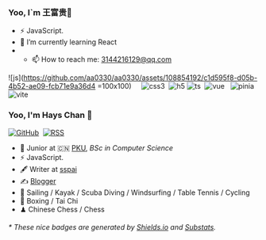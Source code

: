 ### Yoo, I`m 王富贵👋 

- ⚡ JavaScript.
- 🌱 I’m currently learning React 
- - 📫 How to reach me: 3144216129@qq.com 

![js](https://github.com/aa0330/aa0330/assets/108854192/c1d595f8-d05b-4b52-ae09-fcb71e9a36d4 =100x100)    
![css3](https://github.com/aa0330/aa0330/assets/108854192/0ac91304-1eac-43ea-895b-cd0f381de5ef) 
![h5](https://github.com/aa0330/aa0330/assets/108854192/802bd5d8-a266-45cb-89aa-9fd31d8dac8f)
![ts](https://github.com/aa0330/aa0330/assets/108854192/479c1729-9910-4a8a-9d17-3d23aaabb47f) 
![vue](https://github.com/aa0330/aa0330/assets/108854192/ff4db5f1-0fd0-4877-9b1c-94e8ce9f76ca)  
![pinia](https://github.com/aa0330/aa0330/assets/108854192/f71214a4-298a-485f-87f4-3e26f55296e0)
![vite](https://github.com/aa0330/aa0330/assets/108854192/efc95fed-72c8-41f7-9a01-3f42df253276) 

<!--
**aa0330/aa0330** is a ✨ _special_ ✨ repository because its `README.md` (this file) appears on your GitHub profile.

Here are some ideas to get you started: 

- 🔭 I’m currently working on ... 
- 🌱 I’m currently learning ...
- 👯 I’m looking to collaborate on ... 
- 🤔 I’m looking for help with ... 
- 💬 Ask me about ... 
- 📫 How to reach me: ...  
- 😄 Pronouns: ... 
- ⚡ Fun fact: ...
-->
### Yoo, I'm Hays Chan 👋

[![GitHub](https://img.shields.io/badge/dynamic/json?logo=github&label=GitHub&labelColor=495867&color=495867&query=%24.data.totalSubs&url=https%3A%2F%2Fapi.spencerwoo.com%2Fsubstats%2F%3Fsource%3Dgithub%26queryKey%3Dhayschan&style=flat-square)](https://github.com/hayschan) 
[![RSS](https://img.shields.io/badge/dynamic/json?logo=rss&logoColor=white&label=RSS&labelColor=95B8D1&color=95B8D1&query=%24.data.totalSubs&url=https%3A%2F%2Fapi.spencerwoo.com%2Fsubstats%2F%3Fsource%3Dfeedly%257Cinoreader%257CfeedsPub%26queryKey%3Dhttps://haysc.tech/feed.xml&style=flat-square)](https://haysc.tech/)

- 🍻 Junior at 🇨🇳 [PKU](https://www.pku.edu.cn), _BSc in Computer Science_ 
- ⚡ JavaScript. 
- 🖋 Writer at [sspai](https://sspai.com/u/aw0luepf/posts)
- ✍️ [Blogger](https://haysc.tech)
- 🏃 Sailing / Kayak / Scuba Diving / Windsurfing / Table Tennis / Cycling
- 🥋 Boxing / Tai Chi
- ♟ Chinese Chess / Chess 

<h6>* These nice badges are generated by <a href="https://shields.io/">Shields.io</a> and <a href="https://github.com/spencerwooo/Substats">Substats</a>.</h6>
